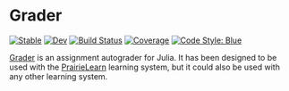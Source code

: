 # Grader

[![Stable](https://img.shields.io/badge/docs-stable-blue.svg)](https://ctessum.github.io/Grader.jl/stable)
[![Dev](https://img.shields.io/badge/docs-dev-blue.svg)](https://ctessum.github.io/Grader.jl/dev)
[![Build Status](https://github.com/ctessum/Grader.jl/workflows/CI/badge.svg)](https://github.com/ctessum/Grader.jl/actions)
[![Coverage](https://codecov.io/gh/ctessum/Grader.jl/branch/master/graph/badge.svg)](https://codecov.io/gh/ctessum/Grader.jl)
[![Code Style: Blue](https://img.shields.io/badge/code%20style-blue-4495d1.svg)](https://github.com/invenia/BlueStyle)

[Grader](https://github.com/ctessum/Grader.jl) is an assignment autograder for Julia.
It has been designed to be used with the [PrairieLearn](https://prairielearn.readthedocs.io/en/latest/) learning system, 
but it could also be used with any other learning system.